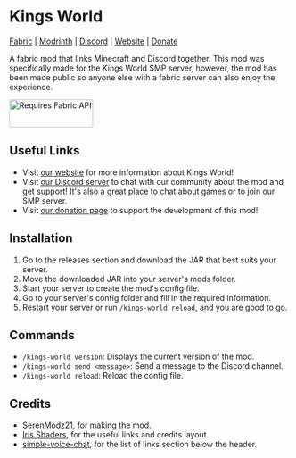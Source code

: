 # Kings World

[Fabric][fabric] | [Modrinth][modrinth] | [Discord][discord] | [Website][website] | [Donate][donate]

A fabric mod that links Minecraft and Discord together. This mod was specifically made for the Kings World SMP server, however, the mod has been made public so anyone else with a fabric server can also enjoy the experience.

<a href="https://modrinth.com/mod/fabric-api" target="_blank">
  <img src="https://i.imgur.com/MT68e17.png" height="50" width="150" alt="Requires Fabric API">
</a>

## Useful Links

- Visit [our website][website] for more information about Kings World!
- Visit [our Discord server][discord] to chat with our community about the mod and get support! It's also a great place to chat about games or to join our SMP server.
- Visit [our donation page][donate] to support the development of this mod!

## Installation

1. Go to the releases section and download the JAR that best suits your server.
2. Move the downloaded JAR into your server's mods folder.
3. Start your server to create the mod's config file.
4. Go to your server's config folder and fill in the required information.
5. Restart your server or run `/kings-world reload`, and you are good to go.

## Commands

- `/kings-world version`: Displays the current version of the mod.
- `/kings-world send <message>`: Send a message to the Discord channel.
- `/kings-world reload`: Reload the config file.

## Credits

- [SerenModz21](https://github.com/SerenModz21), for making the mod.
- [Iris Shaders](https://modrinth.com/mod/iris), for the useful links and credits layout.
- [simple-voice-chat](https://modrinth.com/mod/simple-voice-chat), for the list of links section below the header.

[website]: https://kings-world.net
[discord]: https://discord.gg/fRbKEx9zaZ
[donate]: https://github.com/sponsors/SerenModz21
[modrinth]: https://modrinth.com/mod/kings-world
[fabric]: https://fabricmc.net
